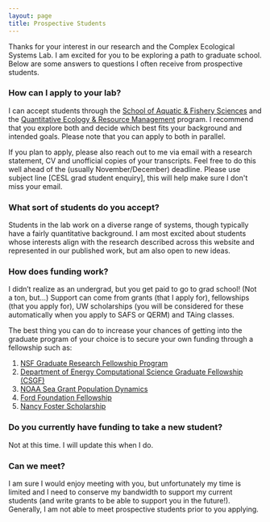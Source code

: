 ```yaml
---
layout: page
title: Prospective Students
---
```




Thanks for your interest in our research and the Complex Ecological Systems Lab.
I am excited for you to be exploring a path to graduate school.
Below are some answers to questions I often receive from prospective students.


### How can I apply to your lab?
I can accept students through the [School of Aquatic & Fishery Sciences](https://fish.uw.edu/students/graduate-program/prepare-apply/) and the  [Quantitative Ecology & Resource Management](https://quantitative.uw.edu/graduate/how-to-apply/) program. I recommend that you explore both and decide which best fits your background and intended goals. Please note that you can apply to both in parallel.

If you plan to apply, please also reach out to me via email with a research statement, CV and unofficial copies of your transcripts. Feel free to do this well ahead of the (usually November/December) deadline. Please use subject line [CESL grad student enquiry], this will help make sure I don't miss your email.


### What sort of students do you accept?
Students in the lab work on a diverse range of systems, though typically have a fairly quantitative background. I am most excited about students whose interests align with the research described across this website and represented in our published work, but am also open to new ideas.


### How does funding work?
I didn’t realize as an undergrad, but you get paid to go to grad school! (Not a ton, but…) Support can come from grants (that I apply for), fellowships (that you apply for), UW scholarships (you will be considered for these automatically when you apply to SAFS or QERM) and TAing classes.

The best thing you can do to increase your chances of getting into the graduate program of your choice is to secure your own funding through a fellowship such as:
1. [NSF Graduate Research Fellowship Program](https://www.nsfgrfp.org/)
1. [Department of Energy Computational Science Graduate Fellowship (CSGF)](https://www.krellinst.org/csgf/)
1. [NOAA Sea Grant Population Dynamics](https://seagrant.noaa.gov/NMFS-SG-Fellowship/)
1. [Ford Foundation Fellowship](https://www.nationalacademies.org/our-work/ford-foundation-fellowships)
1. [Nancy Foster Scholarship](https://fosterscholars.noaa.gov/aboutnf.html)



### Do you currently have funding to take a new student?
Not at this time. I will update this when I do.

### Can we meet?
I am sure I would enjoy meeting with you, but unfortunately my time is limited and I need to conserve my bandwidth to support my current students (and write grants to be able to support you in the future!). Generally, I am not able to meet prospective students prior to you applying.







